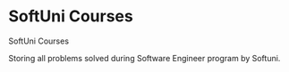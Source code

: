 # SoftUni Courses

SoftUni Courses

Storing all problems solved during Software Engineer program by Softuni.
